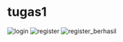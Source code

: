 # tugas1
![login](https://user-images.githubusercontent.com/114144254/191912410-c049565b-3472-481c-af98-bde4024b51fa.png)
![register](https://user-images.githubusercontent.com/114144254/191912426-e8706a68-09d2-4304-b725-02e3d8ab6d92.png)
![register_berhasil](https://user-images.githubusercontent.com/114144254/191912439-5f1df04a-9363-4613-ad26-56fc1d71a642.png)
